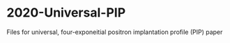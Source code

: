 # 2020-Universal-PIP
Files for universal, four-exponeitial positron implantation profile (PIP) paper
